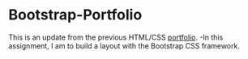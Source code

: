 # Bootstrap-Portfolio
This is an update from the previous HTML/CSS <a href="https://linhng15.github.io/Basic_Portfolio/">portfolio</a>.
-In this assignment, I am to build a layout with the Bootstrap CSS framework. 
